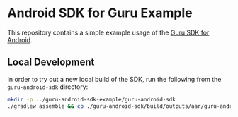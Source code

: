 # Android SDK for Guru Example

This repository contains a simple example usage of the 
[Guru SDK for Android](https://github.com/Formguru/guru-android-sdk).

## Local Development

In order to try out a new local build of the SDK, run the following
from the `guru-android-sdk` directory:
```bash
mkdir -p ../guru-android-sdk-example/guru-android-sdk
./gradlew assemble && cp ./guru-android-sdk/build/outputs/aar/guru-android-sdk-release.aar ../guru-android-sdk-example/guru-android-sdk/guru-android-sdk-release.aar
```